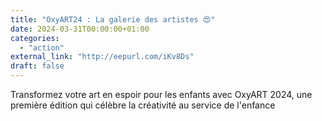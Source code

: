 ```yaml
---
title: "OxyART24 : La galerie des artistes 😍"
date: 2024-03-31T00:00:00+01:00
categories: 
  - "action"
external_link: "http://eepurl.com/iKv8Ds"
draft: false
---
```

Transformez votre art en espoir pour les enfants avec OxyART 2024, une première édition qui célèbre la créativité au service de l'enfance
